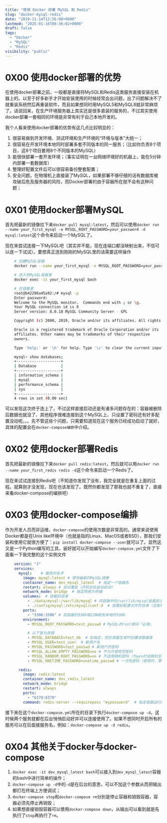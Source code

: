 ```yaml
---
title: "使用 Docker 部署 MySQL 和 Redis"
slug: "docker-mysql-redis"
date: "2019-11-14T12:56:00+0000"
lastmod: "2025-01-16T08:36:02+0000"
draft: false
tags:
  - "Docker"
  - "MySQL"
  - "Redis"
visibility: "public"
---
```

# 0X00 使用docker部署的优势

在使用docker部署之前，一般都是直接将MySQL和Redis这类服务直接安装在机器上的。以至于好多新手才开始安装使用的时候经常会出问题，出了问题解决不了就重装系统然后再重装软件，而且如果想同时用MySQL5和MySQL8就非常麻烦了。话说回来，在生产环境服务器上其实还是很多直装的服务的，不过其实使用docker部署一套相同的环境是非常有利于自己本地开发的。

我个人看来使用docker部署的优势有这几点比较明显的：

  1. 很容易做到开发环境、测试环境和生产环境的“环境与版本”大统一；
  2. 很容易在开发环境本地同时部署多套不同版本的同一服务；（比如你负责8个项目，这8个项目要用8个不同版本的MySQL）
  3. 能很快部署一套开发环境；（事实证明在一台网络环境好的机器上，能在5分钟内部署一套数据库）
  4. 整理好配置文件后可以很容易备份整套配置；
  5. 安全问题，在物理机上直接装了MySQL，如果部署不够仔细的话有数据库被攻破后危及服务器的风险，而Docker部署的由于容器所在就不会有这种问题；

# 0X01 使用docker部署MySQL

首先把最新的镜像拉下来`docker pull mysql:latest`，然后可以使用`docker run --name your_first_mysql -e MYSQL_ROOT_PASSWORD=your_password -d mysql:latest`这个命令来启动一个MySQL了。

现在来尝试连接一下MySQL吧（其实并不能，现在连端口都没映射出来，不信可以连一下试试）。要想真正连到刚刚的MySQL里的话需要这样操作

```sh
    # 创建MySQL容器
    docker run --name your_first_mysql -e MYSQL_ROOT_PASSWORD=your_password -d mysql:latest

    # 进入到MySQL容器里
    docker exec -it your_first_mysql bash

    # 在容器里
    root@b42296a45a92:/# mysql -p
    Enter password:
    Welcome to the MySQL monitor.  Commands end with ; or \g.
    Your MySQL connection id is 9
    Server version: 8.0.18 MySQL Community Server - GPL

    Copyright (c) 2000, 2019, Oracle and/or its affiliates. All rights reserved.

    Oracle is a registered trademark of Oracle Corporation and/or its
    affiliates. Other names may be trademarks of their respective
    owners.

    Type 'help;' or '\h' for help. Type '\c' to clear the current input statement.

    mysql> show databases;
    +--------------------+
    | Database           |
    +--------------------+
    | information_schema |
    | mysql              |
    | performance_schema |
    | sys                |
    +--------------------+
    4 rows in set (0.00 sec)
```

可以发现这次终于连上了，不过这样直接启动还是有诸多问题存在的：容器被删除后数据也就没了、其他程序很难连接到这个MySQL上、只设置了密码还有好多配置没动呢。。。先不管这些个问题，只需要知道现在这个服务已经成功启动了就好，具体的配置会在`docker-compose编排`中介绍。

# 0X02 使用docker部署Redis

首先把最新的镜像拉下来`docker pull redis:latest`，然后就可以用`docker run --name your_first_redis redis -d`这个命令来启动一个Redis了。

现在来试试连接到Redis吧（不知道你发现了没有，我完全就是在重复上面的过程。就算刚才没发现，现在也该发现了。既然你都发现了那我也就不重复了，直接来看docker-compose的编排吧）

# 0X03 使用docker-compose编排

作为开发人员而非运维，`docker-compose`的使用次数是非常高的。通常来说使用Docker都是在Unix like环境中（也就是指的Linux、MacOS或者BSD），那我们安装和使用它就很方便了：`pip install docker-compose --user`就可以了。显然这又是一个Python编写的工具，装好就可以开始编写`docker-compose.yml`文件了下面看一下我完整的这个实例文件

```yaml
    version: "3"
    services:
      mysql:    # 服务的名字
        image: mysql:latest # 使用最新的MySQL镜像
        container_name: dev_mysql_latest  # 指定一个容器名
        restart: always # 自动重启（开机后也自动启动）
        network_mode: bridge  # 指定网络为桥接
        volumes:  # 挂载的目录
          - ./data/mysql:/var/lib/mysql # 将容器中的/var/lib/mysql挂载到当前目录下的data/mysql（MySQL的数据文件，防止容器删除后数据丢失）
          - ./config/mysql:/etc/mysql/conf.d  # 挂载好配置文件的目录（没有特殊配置的时候可以不用写这行）
        ports:
          - "3306:3306" # 将容器的3306端口映射到本地的3306
        environment:
          - MYSQL_ROOT_PASSWORD=test_passwd # MySQL的root密码「必填」

          # 以下皆为选填
          - MYSQL_DATABASE=test_db  # 如指定，则在容器生成时创建该数据库
          - MYSQL_USER=test_user  # 新用户名
          - MYSQL_PASSWORD=test_passwd # 新用户的密码
          - MYSQL_ALLOW_EMPTY_PASSWORD=no # 不允许使用空密码
          - MYSQL_RANDOM_ROOT_PASSWORD=no # 不适用随机密码（为yes时会随机生成一个密码并输出到stdout上，通常是你看到的窗口）
          - MYSQL_ONETIME_PASSWORD=onetime_passwd # 一次性密码（使用时，第一次登录会强制要求修改密码）

      redis:
        image: redis:latest
        container_name: dev_redis_latest
        network_mode: bridge
        restart: always
        ports:
          - "6379:6379"
        command: redis-server --requirepass "mypassword"  # 指定容器运行的命令，命令处设置密码
```

接下来在这个`docker-compose.yml`所在的目录下执行`docker-compose up -d`，这时候两个服务就都在后台悄悄启动好并可以连接使用了。如果不想同时开启所有的服务可以在后面接服务名，例如：`docker-compose up -d redis`。

# 0X04 其他关于docker与docker-compose

  1. `docker exec -it dev_mysql_latest bash`可以接入到`dev_mysql_latest`容器的bash中进行简单的操作；
  2. `docker-compose up -d`中的`-d`是在后台的意思，可以不加这个参数从而把输出都打在终端上方便调试；
  3. `docker-compose stop`和`docker-compose rm`分别是停止容器和销毁容器，容器必须先停止再销毁；
  4. 如果想直接销毁容器可以使用`docker-compose down`，从输出可以看到就是先执行了`stop`再执行了`rm`。
